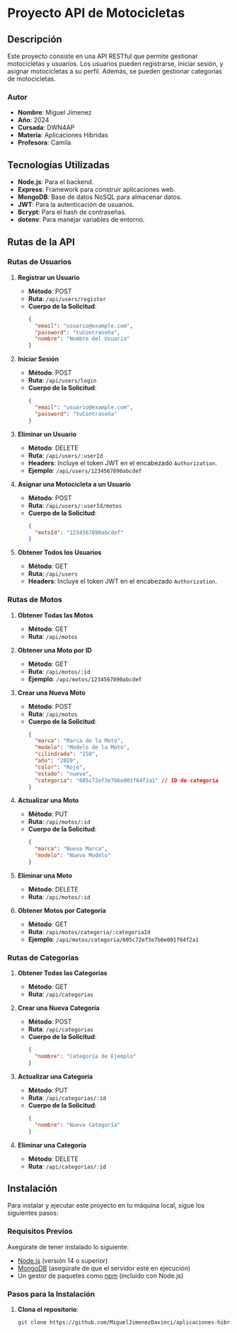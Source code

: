 # Proyecto API de Motocicletas

## Descripción

Este proyecto consiste en una API RESTful que permite gestionar motocicletas y usuarios. Los usuarios pueden registrarse, iniciar sesión, y asignar motocicletas a su perfil. Además, se pueden gestionar categorías de motocicletas.

### Autor

- **Nombre**: Miguel Jimenez
- **Año**: 2024
- **Cursada**: DWN4AP
- **Materia**: Aplicaciones Híbridas
- **Profesora**: Camila

## Tecnologías Utilizadas

- **Node.js**: Para el backend.
- **Express**: Framework para construir aplicaciones web.
- **MongoDB**: Base de datos NoSQL para almacenar datos.
- **JWT**: Para la autenticación de usuarios.
- **Bcrypt**: Para el hash de contraseñas.
- **dotenv**: Para manejar variables de entorno.

## Rutas de la API

### Rutas de Usuarios

1. **Registrar un Usuario**

   - **Método**: POST
   - **Ruta**: `/api/users/register`
   - **Cuerpo de la Solicitud**:
     ```json
     {
       "email": "usuario@example.com",
       "password": "tuContraseña",
       "nombre": "Nombre del Usuario"
     }
     ```

2. **Iniciar Sesión**

   - **Método**: POST
   - **Ruta**: `/api/users/login`
   - **Cuerpo de la Solicitud**:
     ```json
     {
       "email": "usuario@example.com",
       "password": "tuContraseña"
     }
     ```

3. **Eliminar un Usuario**

   - **Método**: DELETE
   - **Ruta**: `/api/users/:userId`
   - **Headers**: Incluye el token JWT en el encabezado `Authorization`.
   - **Ejemplo**: `/api/users/1234567890abcdef`

4. **Asignar una Motocicleta a un Usuario**

   - **Método**: POST
   - **Ruta**: `/api/users/:userId/motos`
   - **Cuerpo de la Solicitud**:
     ```json
     {
       "motoId": "1234567890abcdef"
     }
     ```

5. **Obtener Todos los Usuarios**
   - **Método**: GET
   - **Ruta**: `/api/users`
   - **Headers**: Incluye el token JWT en el encabezado `Authorization`.

### Rutas de Motos

1. **Obtener Todas las Motos**

   - **Método**: GET
   - **Ruta**: `/api/motos`

2. **Obtener una Moto por ID**

   - **Método**: GET
   - **Ruta**: `/api/motos/:id`
   - **Ejemplo**: `/api/motos/1234567890abcdef`

3. **Crear una Nueva Moto**

   - **Método**: POST
   - **Ruta**: `/api/motos`
   - **Cuerpo de la Solicitud**:
     ```json
     {
       "marca": "Marca de la Moto",
       "modelo": "Modelo de la Moto",
       "cilindrada": "150",
       "año": "2020",
       "color": "Rojo",
       "estado": "nueva",
       "categoria": "605c72ef3e7b6e001f64f2a1" // ID de categoría
     }
     ```

4. **Actualizar una Moto**

   - **Método**: PUT
   - **Ruta**: `/api/motos/:id`
   - **Cuerpo de la Solicitud**:
     ```json
     {
       "marca": "Nueva Marca",
       "modelo": "Nuevo Modelo"
     }
     ```

5. **Eliminar una Moto**

   - **Método**: DELETE
   - **Ruta**: `/api/motos/:id`

6. **Obtener Motos por Categoría**
   - **Método**: GET
   - **Ruta**: `/api/motos/categoria/:categoriaId`
   - **Ejemplo**: `/api/motos/categoria/605c72ef3e7b6e001f64f2a1`

### Rutas de Categorías

1. **Obtener Todas las Categorías**

   - **Método**: GET
   - **Ruta**: `/api/categorias`

2. **Crear una Nueva Categoría**

   - **Método**: POST
   - **Ruta**: `/api/categorias`
   - **Cuerpo de la Solicitud**:
     ```json
     {
       "nombre": "Categoría de Ejemplo"
     }
     ```

3. **Actualizar una Categoría**

   - **Método**: PUT
   - **Ruta**: `/api/categorias/:id`
   - **Cuerpo de la Solicitud**:
     ```json
     {
       "nombre": "Nueva Categoría"
     }
     ```

4. **Eliminar una Categoría**
   - **Método**: DELETE
   - **Ruta**: `/api/categorias/:id`

## Instalación

Para instalar y ejecutar este proyecto en tu máquina local, sigue los siguientes pasos:

### Requisitos Previos

Asegúrate de tener instalado lo siguiente:

- [Node.js](https://nodejs.org/) (versión 14 o superior)
- [MongoDB](https://www.mongodb.com/) (asegúrate de que el servidor esté en ejecución)
- Un gestor de paquetes como [npm](https://www.npmjs.com/) (incluido con Node.js)

### Pasos para la Instalación

1. **Clona el repositorio**:

   ```bash
   git clone https://github.com/MiguelJimenezDavinci/aplicaciones-hibridas-DWN4AP.git
   ```
